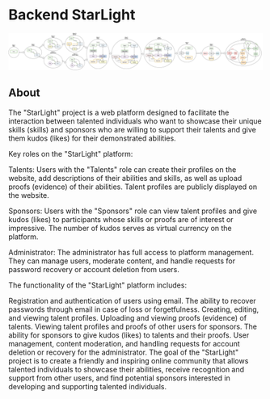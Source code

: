 # Backend StarLight

![Stage StarLight](https://github.com/KateySt/cofig/blob/main/TalentStages.drawio.jpg)

## About

The "StarLight" project is a web platform designed to facilitate the interaction between talented individuals who want to showcase their unique skills (skills) and sponsors who are willing to support their talents and give them kudos (likes) for their demonstrated abilities.

Key roles on the "StarLight" platform:

Talents: Users with the "Talents" role can create their profiles on the website, add descriptions of their abilities and skills, as well as upload proofs (evidence) of their abilities. Talent profiles are publicly displayed on the website.

Sponsors: Users with the "Sponsors" role can view talent profiles and give kudos (likes) to participants whose skills or proofs are of interest or impressive. The number of kudos serves as virtual currency on the platform.

Administrator: The administrator has full access to platform management. They can manage users, moderate content, and handle requests for password recovery or account deletion from users.

The functionality of the "StarLight" platform includes:

Registration and authentication of users using email.
The ability to recover passwords through email in case of loss or forgetfulness.
Creating, editing, and viewing talent profiles.
Uploading and viewing proofs (evidence) of talents.
Viewing talent profiles and proofs of other users for sponsors.
The ability for sponsors to give kudos (likes) to talents and their proofs.
User management, content moderation, and handling requests for account deletion or recovery for the administrator.
The goal of the "StarLight" project is to create a friendly and inspiring online community that allows talented individuals to showcase their abilities, receive recognition and support from other users, and find potential sponsors interested in developing and supporting talented individuals.

